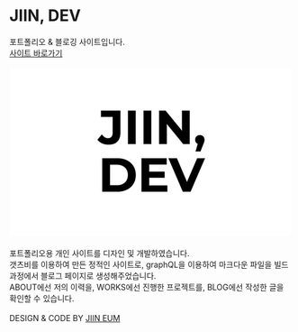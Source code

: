 # JIIN, DEV
포트폴리오 & 블로깅 사이트입니다.<br/>
[사이트 바로가기](https://jiindev.github.io/)<br/>
<br/>
![대표이미지](/portfolio/static/blog_thumbnail.jpg)<br/>
<br/>
포트폴리오용 개인 사이트를 디자인 및 개발하였습니다. <br/>
갯츠비를 이용하여 만든 정적인 사이트로, graphQL을 이용하여 마크다운 파일을 빌드 과정에서 블로그 페이지로 생성해주었습니다. <br/>
ABOUT에선 저의 이력을, WORKS에선 진행한 프로젝트를, BLOG에선 작성한 글을 확인할 수 있습니다.<br/>
<br/>
DESIGN & CODE BY [JIIN EUM](https://github.com/jiindev)
